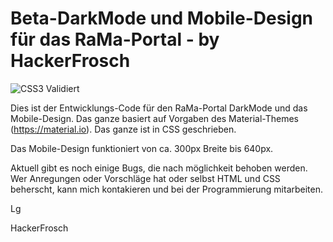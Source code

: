 # Beta-DarkMode und Mobile-Design für das RaMa-Portal - by HackerFrosch

![CSS3 Validiert](https://jigsaw.w3.org/css-validator/images/vcss)


Dies ist der Entwicklungs-Code für den RaMa-Portal DarkMode und das Mobile-Design. Das ganze basiert auf Vorgaben des Material-Themes (https://material.io). 
Das ganze ist in CSS geschrieben.

Das Mobile-Design funktioniert von ca. 300px Breite bis 640px. 

Aktuell gibt es noch einige Bugs, die nach möglichkeit behoben werden.
Wer Anregungen oder Vorschläge hat oder selbst HTML und CSS beherscht, kann mich kontakieren und bei der Programmierung mitarbeiten.



Lg

HackerFrosch
